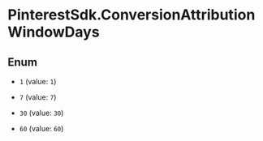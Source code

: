 # PinterestSdk.ConversionAttributionWindowDays

## Enum


* `1` (value: `1`)

* `7` (value: `7`)

* `30` (value: `30`)

* `60` (value: `60`)


